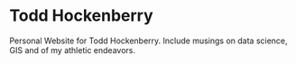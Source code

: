 # Todd Hockenberry
Personal Website for Todd Hockenberry. Include musings on data science, GIS and of my athletic endeavors.
